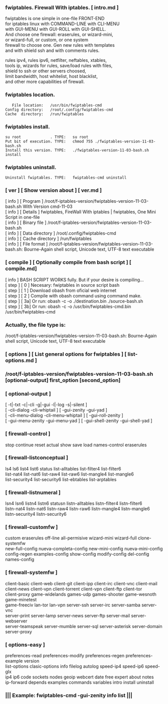   
###  fwiptables. Firewall With iptables.   [ intro.md ] 
  
   fwiptables is one simple in one-file FRONT-END                       
   for iptables linux with COMMAND-LINE with CLI-MENU                   
   with GUI-MENU with GUI-ROLL with GUI-SHELL.                          
   And choose one firewall: eraserules, or wizard-mini,                 
   or wizard-full, or custom, or one system                             
   firewall to choose one. Gen new rules with templates                 
   and with shield ssh and with comments rules.                         
  
   rules ipv4, rules ipv6, netfilter, neftables, xtables,               
   tools ip, wizards for rules, save/load rules with files,             
   shield to ssh or other servers choosed,                              
   limit bandwidth, host whitelist, host blacklist,                     
   and other more capabilities of firewall.                             
  
###   fwiptables location.                                               
  
       File location:   /usr/bin/fwiptables-cmd    
    Config directory:   /root/.config/fwiptables-cmd                     
    Cache  directory:   /run/fwiptables                    
  
###  fwiptables install.                                     
  
    su root             . TYPE:   su root                   
    Put bit of execution. TYPE:   chmod 755 ./fwiptables-version-11-03-bash.sh 
    Install this version. TYPE:   ./fwiptables-version-11-03-bash.sh install   
  
###  fwiptables uninstall.                                   
  
    Uninstall fwiptables. TYPE:   fwiptables-cmd uninstall     
  
###  [ ver ] [ Show version about ] [ ver.md ]       
   [ info ] [ Program ] /root/f-iptables-version/fwiptables-version-11-03-bash.sh With Version cmd-11-03       
   [ info ] [ Details ] fwiptables, FireWall With iptables | fwiptables, One Mini Script in one-file  
   [ info ] [ Binary file     ] /root/f-iptables-version/fwiptables-version-11-03-bash.sh                         
   [ info ] [ Data directory  ] /root/.config/fwiptables-cmd                       
   [ info ] [ Cache directory ] /run/fwiptables                      
   [ info ] [ File format     ] /root/f-iptables-version/fwiptables-version-11-03-bash.sh: Bourne-Again shell script, Unicode text, UTF-8 text executable      
###  [ compile ] [  Optionally compile from bash script ] [ compile.md]    
   [ info ] BASH SCRIPT WORKS fully. But if your desire is compiling...         
   [ step ] [ 0 ] Necesary: fwiptables in source script bash                    
   [ step ] [ 1 ] Download obash from oficial web internet                      
   [ step ] [ 2 ] Compile with obash command using command make.                
   [ step ] [ 3a] Or run: obash -c -o ./destination.bin ./source-bash.sh        
   [ step ] [ 3b] Or run: obash -c -o /usr/bin/fwiptables-cmd.bin /usr/bin/fwiptables-cmd   
###  Actually, the file type is:                                                          
/root/f-iptables-version/fwiptables-version-11-03-bash.sh: Bourne-Again shell script, Unicode text, UTF-8 text executable
###  [ options ] [ List general options for fwiptables ] [ list-options.md ]
###  /root/f-iptables-version/fwiptables-version-11-03-bash.sh [optional-output] first_option [second_option]   
###   [ optional-output ]                                                                
   [ -t|-txt -c|-cli -g|-gui -l|-log -s|-silent ]                                       
   [ -cli-dialog -cli-whiptail ] [ -gui-zenity -gui-yad ]                               
   [ -cli-menu-dialog -cli-menu-whiptail ] [ -gui-roll-zenity ]                         
   [ -gui-menu-zenity -gui-menu-yad ] [ -gui-shell-zenity -gui-shell-yad ]              
###   [ firewall-control ]                                                               
   stop continue reset actual show save load names-control eraserules                   
###   [ firewall-listconceptual ]                                                        
   ls4 ls6 list4 list6 status list-alltables list-filter4 list-filter6                  
   list-nat4 list-nat6 list-raw4 list-raw6 list-mangle4 list-mangle6                    
   list-security4 list-security6 list-ebtables list-arptables                           
###   [ firewall-listnumeral ]                                                           
   lsn4 lsn6 listn4 listn6 statusn listn-alltables listn-filter4 listn-filter6          
   listn-nat4 listn-nat6 listn-raw4 listn-raw6 listn-mangle4 listn-mangle6              
   listn-security4 listn-security6                                                      
###   [ firewall-customfw ]                                                              
   custom eraserules off-line all-permisive wizard-mini wizard-full clone-systemfw      
   new-full-config nueva-completa-config new-mini-config nueva-mini-config              
   config-regen examples-config show-config modify-config del-config names-config       
###   [ firewall-systemfw ]                                                              
   client-basic client-web client-git client-ipp client-irc client-vnc client-mail      
   client-news client-vpn client-torrent client-vpn client-ftp client-tor               
   client-proxy game-widelands games-udp games-shooter game-wesnoth game-minetest       
   game-freeciv lan-tor lan-vpn server-ssh server-irc server-samba server-vnc           
   server-print server-lamp server-news server-ftp server-mail server-webserver         
   server-teamspeak server-mumble server-sql server-asterisk server-domain server-proxy 
###   [ options-easy ]                                                              
   preferences-read preferences-modify preferences-regen preferences-example version    
   list-options clasic-options info filelog autolog speed-ip4 speed-ip6 speed-glx       
   ip4 ip6 code sockets nodes geoip webcert date free expert about notes                
   ip-forward depends examples commands variables intro install uninstall               
###             ||| Example: fwiptables-cmd -gui-zenity info list |||                    
